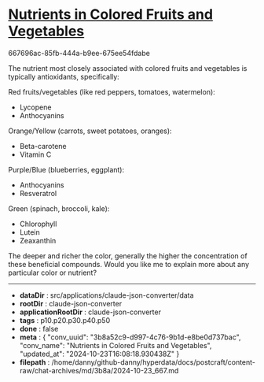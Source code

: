 # [Nutrients in Colored Fruits and Vegetables](https://claude.ai/chat/3b8a52c9-d997-4c76-9b1d-e8be0d737bac)

667696ac-85fb-444a-b9ee-675ee54fdabe

 The nutrient most closely associated with colored fruits and vegetables is typically antioxidants, specifically:

Red fruits/vegetables (like red peppers, tomatoes, watermelon): 
- Lycopene
- Anthocyanins

Orange/Yellow (carrots, sweet potatoes, oranges):
- Beta-carotene
- Vitamin C

Purple/Blue (blueberries, eggplant):
- Anthocyanins
- Resveratrol

Green (spinach, broccoli, kale):
- Chlorophyll
- Lutein
- Zeaxanthin

The deeper and richer the color, generally the higher the concentration of these beneficial compounds. Would you like me to explain more about any particular color or nutrient?

---

* **dataDir** : src/applications/claude-json-converter/data
* **rootDir** : claude-json-converter
* **applicationRootDir** : claude-json-converter
* **tags** : p10.p20.p30.p40.p50
* **done** : false
* **meta** : {
  "conv_uuid": "3b8a52c9-d997-4c76-9b1d-e8be0d737bac",
  "conv_name": "Nutrients in Colored Fruits and Vegetables",
  "updated_at": "2024-10-23T16:08:18.930438Z"
}
* **filepath** : /home/danny/github-danny/hyperdata/docs/postcraft/content-raw/chat-archives/md/3b8a/2024-10-23_667.md
